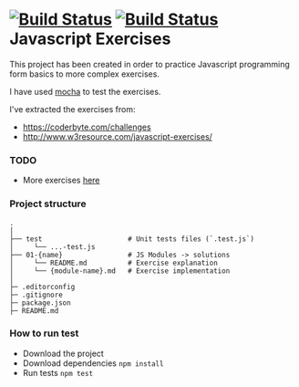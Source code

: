 [![Build Status](https://travis-ci.org/JuanMaRuiz/javascript-exercises.png?branch=master)](https://travis-ci.org/JuanMaRuiz/javascript-exercises)
[![Build Status](https://david-dm.org/JuanMaRuiz/javascript-exercises.svg)](https://travis-ci.org/JuanMaRuiz/javascript-exercises)
Javascript Exercises
====================

This project has been created in order to practice Javascript programming form basics to more complex exercises.

I have used [mocha](https://mochajs.org/) to test the exercises.

I've extracted the exercises from:
* https://coderbyte.com/challenges
* http://www.w3resource.com/javascript-exercises/

### TODO
* More exercises [here](http://www.w3resource.com/javascript-exercises/javascript-functions-exercises.php)

### Project structure
```
.
│
├── test                     # Unit tests files (`.test.js`)
│     └── ...-test.js
├── 01-{name}                # JS Modules -> solutions
│     └── README.md          # Exercise explanation
│     └── {module-name}.md   # Exercise implementation
│
├─ .editorconfig
├─ .gitignore
├─ package.json
├─ README.md
```

### How to run test
* Download the project
* Download dependencies ```npm install```
* Run tests ```npm test```
